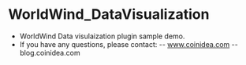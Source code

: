 # WorldWind_DataVisualization

- WorldWind Data visulaization plugin sample demo.
- If you have any questions, please contact:
-- www.coinidea.com
-- blog.coinidea.com
